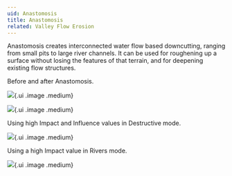 ```yaml
---
uid: Anastomosis
title: Anastomosis
related: Valley Flow Erosion
---
```


Anastomosis creates interconnected water flow based downcutting, ranging from small pits to large river channels. It can be used for roughening up a surface without losing the features of that terrain, and for deepening existing flow structures.

Before and after Anastomosis.

![](/images/ref/Anastomosis/Anastomosis--1.webp){.ui .image .medium}

![](/images/ref/Anastomosis/Anastomosis--2.webp){.ui .image .medium}

Using high Impact and Influence values in Destructive mode.

![](/images/ref/Anastomosis/Anastomosis--HighImpact-Influence.webp){.ui .image .medium}

Using a high Impact value in Rivers mode.

![](/images/ref/Anastomosis/Anastomosis--RiversImpact.webp){.ui .image .medium}
